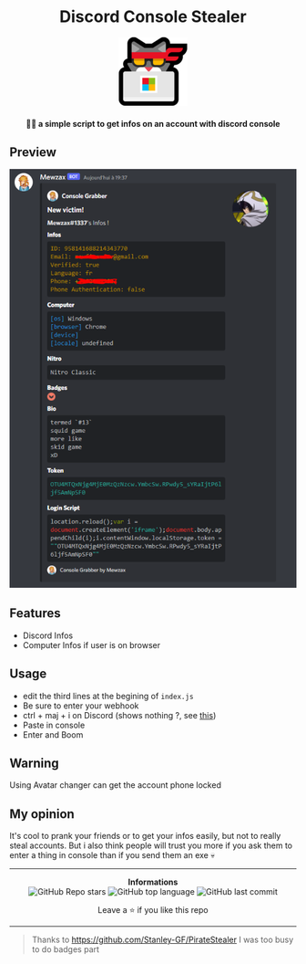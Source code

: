 <h1 align="center">Discord Console Stealer</h1>
<p align="center">
<img src="./logo.png">
</p>

<h4 align='center'>🐱‍💻 a simple script to get infos on an account with discord console</h4>

## Preview

<img src="./Capture.PNG">

## Features

- Discord Infos
- Computer Infos if user is on browser

## Usage

- edit the third lines at the begining of `index.js`
- Be sure to enter your webhook
- ctrl + maj + i on Discord (shows nothing ?, see [this](guide/README.md))
- Paste in console
- Enter and Boom

## Warning

Using Avatar changer can get the account phone locked

## My opinion

It's cool to prank your friends or to get your infos easily, but not to really steal accounts.
But i also think people will trust you more if you ask them to enter a thing in console than if you send them an exe 💀

---

<p align="center"> 
    <b>Informations</b><br>
    <img alt="GitHub Repo stars" src="https://img.shields.io/github/stars/Mewzax/Discord-Console-Stealer?style=social">
    <img alt="GitHub top language" src="https://img.shields.io/github/languages/top/Mewzax/Discord-Console-Stealer">
    <img alt="GitHub last commit" src="https://img.shields.io/github/last-commit/Mewzax/Discord-Console-Stealer">
</p>

<p align="center"> 
</b>Leave a ⭐ if you like this repo</b>
</p>



---

> Thanks to https://github.com/Stanley-GF/PirateStealer I was too busy to do badges part